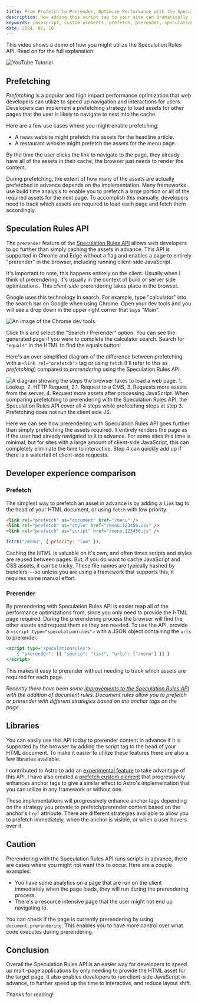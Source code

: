 ```yaml
---
title: From Prefetch to Prerender, Optimize Performance with the Speculation Rules API
description: How adding this script tag to your site can dramatically improve navigation speed for multi-page applications.
keywords: javascript, custom elements, prefetch, prerender, speculation rules, performance
date: 2024, 02, 10
---
```


This video shows a demo of how you might utilize the Speculation Rules API. Read on for the full explanation.

![YouTube Tutorial](W4VjS7rSmB0)

## Prefetching

_Prefetching_ is a popular and high impact performance optimization that web developers can utilize to speed up navigation and interactions for users. Developers can implement a prefetching strategy to load assets for other pages that the user is likely to navigate to next into the cache.

Here are a few use cases where you might enable prefetching:

- A news website might prefetch the assets for the headline article.
- A restaurant website might prefetch the assets for the menu page.

By the time the user clicks the link to navigate to the page, they already have all of the assets in their cache, the browser just needs to render the content.

During prefetching, the extent of how many of the assets are actually prefetched in advance depends on the implementation. Many frameworks use build time analysis to enable you to prefetch a large portion or all of the required assets for the next page. To accomplish this manually, developers need to track which assets are required to load each page and fetch them accordingly.

## Speculation Rules API

The `prerender` feature of the [Speculation Rules API](https://developer.mozilla.org/en-US/docs/Web/API/Speculation_Rules_API) allows web developers to go further than simply caching the assets in advance. This API is supported in Chrome and Edge without a flag and enables a page to entirely "prerender" in the browser, including running client-side JavaScript.

It's important to note, this happens entirely on the client. Usually when I think of prerendering, it's usually in the context of build or server side optimizations. This _client-side_ prerendering takes place in the browser.

Google uses this technology in search. For example, type "calculator" into the search bar on Google when using Chrome. Open your dev tools and you will see a drop down in the upper right corner that says "Main".

![An image of the Chrome dev tools.](/images/speculation-rules-api/dev-tools.png)

Click this and select the "Search / Prerender" option. You can see the generated page if you were to complete the calculator search. Search for `"equals"` in the HTML to find the equals button!

Here's an over-simplified diagram of the difference between prefetching with a `<link rel="prefetch">` tag or using `fetch` (I'll refer to this as _prefetching_) compared to _prerendering_ using the Speculation Rules API.

![A diagram showing the steps the browser takes to load a web page. 1. Lookup, 2. HTTP Request, 2.1. Request to a CMS, 3. Requests more assets from the server, 4. Request more assets after processing JavaScript. When comparing prefetching to prerendering with the Speculation Rules API, the Speculation Rules API cover all 4 steps while prefetching stops at step 3. Prefetching does not run the client side JS.](/images/speculation-rules-api/diagram.png)

Here we can see how prerendering with Speculation Rules API goes further than simply prefetching the assets required. It entirely renders the page as if the user had already navigated to it in advance. For some sites this time is minimal, but for sites with a large amount of client-side JavaScript, this can completely eliminate the time to interactive. Step 4 can quickly add up if there is a waterfall of client-side requests.

## Developer experience comparison

### Prefetch

The simplest way to prefetch an asset in advance is by adding a `link` tag to the head of your HTML document, or using `fetch` with low priority.

```html
<link rel="prefetch" as="document" href="/menu" />
<link rel="prefetch" as="style" href="/menu.123456.css" />
<link rel="prefetch" as="script" href="/menu.123456.js" />
```

```js
fetch("/menu", { priority: "low" });
```

Caching the HTML is valuable on it's own, and often times scripts and styles are reused between pages. But, if you do want to cache JavaScript and CSS assets, it can be tricky. These file names are typically hashed by bundlers---so unless you are using a framework that supports this, it requires some manual effort.

### Prerender

By prerendering with Speculation Rules API is easier reap all of the performance optimizations from, since you only need to provide the HTML page required. During the prerendering process the browser will find the other assets and request them as they are needed. To use the API, provide a `<script type="speculationrules">` with a JSON object containing the `urls` to prerender.

```html
<script type="speculationrules">
	{ "prerender": [{ "source": "list", "urls": ["/menu"] }] }
</script>
```

This makes it easy to prerender without needing to track which assets are required for each page.

_Recently there have been some [improvements to the Speculation Rules API](https://developer.chrome.com/blog/speculation-rules-improvements) with the addition of document rules. Document rules allow you to prefetch or prerender with different strategies based on the anchor tags on the page._

## Libraries

You can easily use this API today to prerender content in advance if it is supported by the browser by adding the script tag to the head of your HTML document. To make it easier to utilize these features there are also a few libraries available.

I contributed to Astro to add an [experimental feature](https://docs.astro.build/en/reference/configuration-reference/#experimentalclientprerender) to take advantage of this API. I have also created a [prefetch custom element](https://drab.robino.dev/docs/prefetch) that progressively enhances anchor tags to give a similar effect to Astro's implementation that you can utilize in any framework or without one.

These implementations will progressively enhance anchor tags depending on the strategy you provide to prefetch/prerender content based on the anchor's `href` attribute. There are different strategies available to allow you to prefetch immediately, when the anchor is visible, or when a user hovers over it.

## Caution

Prerendering with the Speculation Rules API runs scripts in advance, there are cases where you might not want this to occur. Here are a couple examples:

- You have some analytics on a page that are run on the client immediately when the page loads, they will run during the prerendering process.
- There's a resource intensive page that the user might not end up navigating to.

You can check if the page is currently prerendering by using `document.prerendering`. This enables you to have more control over what code executes during prerendering.

## Conclusion

Overall the Speculation Rules API is an easier way for developers to speed up multi-page applications by only needing to provide the HTML asset for the target page. It also enables developers to run client-side JavaScript in advance, to further speed up the time to interactive, and reduce layout shift.

Thanks for reading!

